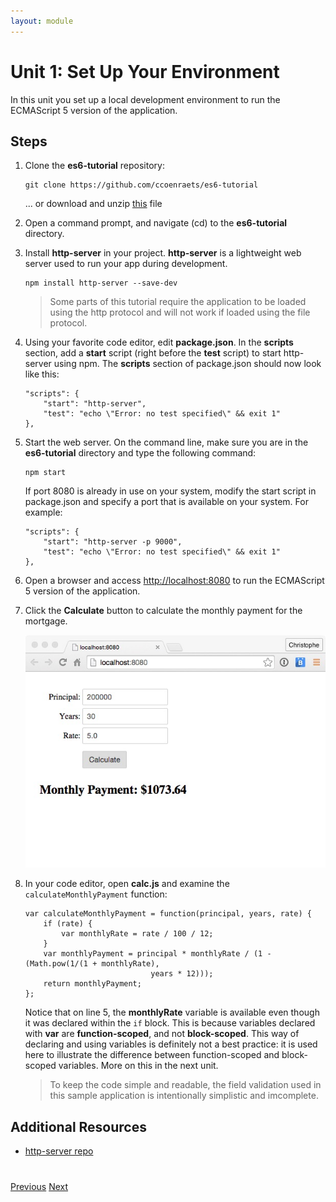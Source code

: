 ```yaml
---
layout: module
---
```

# Unit 1: Set Up Your Environment

In this unit you set up a local development environment to run the ECMAScript 5 version of the application.

## Steps

1. Clone the **es6-tutorial** repository:

	```
	git clone https://github.com/ccoenraets/es6-tutorial
	```

	... or download and unzip [this](https://github.com/ccoenraets/es6-tutorial/archive/master.zip) file

1. Open a command prompt, and navigate (cd) to the **es6-tutorial** directory.

1. Install **http-server** in your project. **http-server** is a lightweight web server used to run your app during development. 

	```
	npm install http-server --save-dev
	```

	> Some parts of this tutorial require the application to be loaded using the http protocol and will not work if loaded using the file protocol.

1. Using your favorite code editor, edit **package.json**. In the **scripts** section, add a **start** script (right before the **test** script) to start http-server using npm. The **scripts** section of package.json should now look like this:

	```
	"scripts": {
		"start": "http-server",
		"test": "echo \"Error: no test specified\" && exit 1"
	},
	```

1. Start the web server. On the command line, make sure you are in the **es6-tutorial** directory and type the following command:

	```
	npm start
	```

	If port 8080 is already in use on your system, modify the start script in package.json and specify a port that is available on your system. For example:

	```
	"scripts": {
	    "start": "http-server -p 9000",
		"test": "echo \"Error: no test specified\" && exit 1"
	},
	```

1. Open a browser and access [http://localhost:8080](http://localhost:8080) to run the ECMAScript 5 version of the application.

1. Click the **Calculate** button to calculate the monthly payment for the mortgage.

	![](images/unit01.jpg)

1. In your code editor, open **calc.js** and examine the ```calculateMonthlyPayment``` function:

	```
	var calculateMonthlyPayment = function(principal, years, rate) {
		if (rate) {
			var monthlyRate = rate / 100 / 12;
		}
		var monthlyPayment = principal * monthlyRate / (1 - (Math.pow(1/(1 + monthlyRate), 
								years * 12)));
		return monthlyPayment;
	};
	```

	Notice that on line 5, the **monthlyRate** variable is available even though it was declared within the ```if``` block. This is because variables declared with **var** are **function-scoped**, and not **block-scoped**. This way of declaring and using variables is definitely not a best practice: it is used here to illustrate the difference between function-scoped and block-scoped variables. More on this in the next unit.
	
	> To keep the code simple and readable, the field validation used in this sample application is intentionally simplistic and imcomplete.	

## Additional Resources

- [http-server repo](https://github.com/indexzero/http-server)

<div class="row" style="margin-top:40px;">
<div class="col-sm-12">
<a href="index.html" class="btn btn-default"><i class="glyphicon glyphicon-chevron-left"></i> Previous</a>
<a href="ecmascript-let.html" class="btn btn-default pull-right">Next <i class="glyphicon glyphicon-chevron-right"></i></a>
</div>
</div>

